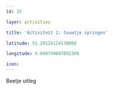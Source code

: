 ```yaml
---
id: 32

layer: activities

title: 'Activiteit 1: touwtje springen'

latitude: 51.20126124138868

longitude: 4.849749047892369

icon:
---
```


Beetje uitleg
